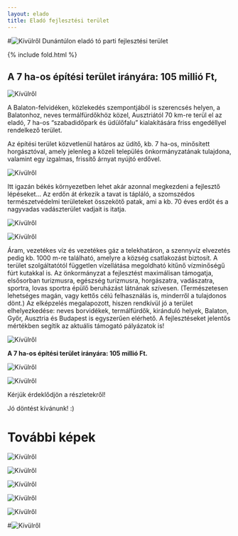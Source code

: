 ```yaml
---
layout: elado
title: Eladó fejlesztési terület
---
```


#![Kívülről](http://i.imgur.com/gIYG2l7.jpg) Dunántúlon eladó tó parti fejlesztési terület

{% include fold.html %}

## A 7 ha-os építési terület irányára: 105 millió Ft,     


![Kívülről](http://i.imgur.com/4Kk3IvM.jpg)

A Balaton-felvidéken, közlekedés szempontjából is szerencsés helyen, a Balatonhoz, neves termálfürdőkhöz közel, Ausztriától 70 km-re terül el az eladó, 7 ha-os “szabadidőpark és üdülőfalu” kialakítására friss engedéllyel rendelkező terület. 

Az építési terület közvetlenül határos az üdítő, kb. 7 ha-os, minősített horgásztóval, amely jelenleg a közeli település önkormányzatának tulajdona, valamint egy izgalmas, frissítő árnyat nyújtó erdővel. 

![Kívülről](http://i.imgur.com/rRavE48.jpg)

Itt igazán békés környezetben lehet akár azonnal megkezdeni a fejlesztő lépéseket... 
Az erdőn át érkezik a tavat is tápláló, a szomszédos természetvédelmi területeket összekötő patak, ami a kb. 70 éves erdőt és a nagyvadas vadászterület vadjait is itatja.

![Kívülről](http://i.imgur.com/8RHLcAN.jpg)

![Kívülről](http://i.imgur.com/1bYttsG.jpg)

Áram, vezetékes víz és vezetékes gáz a telekhatáron, a szennyvíz elvezetés pedig kb. 1000 m-re található, amelyre a község csatlakozást biztosít. A terület szolgáltatótól független vízellátása megoldható kitűnő vízminőségű fúrt kutakkal is. Az önkormányzat a fejlesztést maximálisan támogatja, elsősorban turizmusra, egészség turizmusra, horgászatra, vadászatra, sportra, lovas sportra épülő beruházást látnának szívesen.
(Természetesen lehetséges magán, vagy kettős célú felhasználás is, minderről a tulajdonos dönt.) Az elképzelés megalapozott, hiszen rendkívül jó a terület elhelyezkedése: neves borvidékek, termálfürdők, kiránduló helyek, Balaton, Győr, Ausztria és Budapest is egyszerűen elérhető. A fejlesztéseket jelentős mértékben segítik az aktuális támogató pályázatok is!

![Kívülről](http://i.imgur.com/M16yHXg.jpg)

**A 7 ha-os építési terület irányára: 105 millió Ft.**  

![Kívülről](http://i.imgur.com/tXcJuhj.jpg)

![Kívülről](http://i.imgur.com/EppmBYR.jpg)

Kérjük érdeklődjön a részletekről!

Jó döntést kívánunk! :)

# További képek

![Kívülről](http://i.imgur.com/tS2IWvH.jpg)

![Kívülről](http://i.imgur.com/1bYttsG.jpg)

![Kívülről](http://i.imgur.com/DBuUaVP.jpg)

![Kívülről](http://i.imgur.com/dUwsTHH.jpg)

![Kívülről](http://i.imgur.com/1OA3sSw.jpg)
     		            
#![Kívülről](http://i.imgur.com/2PhqEK3.jpg)
